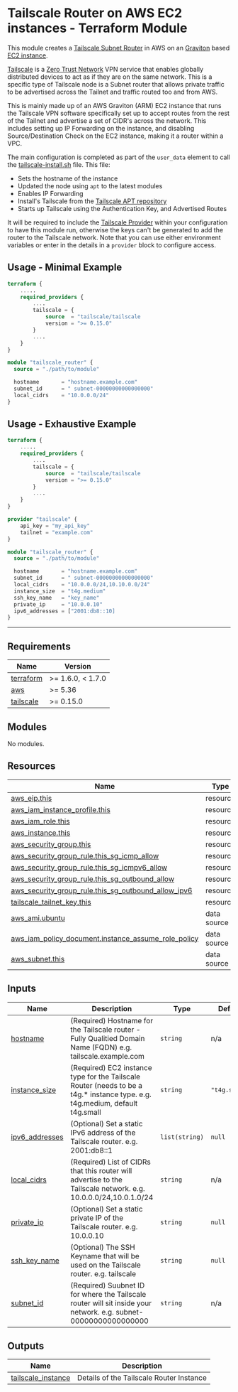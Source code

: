 # Tailscale Router on AWS EC2 instances - Terraform Module

This module creates a [Tailscale Subnet Router](https://tailscale.com/kb/1019/subnets) in AWS on an [Graviton](https://aws.amazon.com/ec2/graviton/) based [EC2 instance](https://aws.amazon.com/ec2/).

[Tailscale](https://tailscale.com/) is a [Zero Trust Network](https://en.wikipedia.org/wiki/Zero_trust_security_model) VPN service that enables globally distributed devices to act as if they are on the same network. This is a specific type of Tailscale node is a Subnet router that allows private traffic to be advertised across the Tailnet and traffic routed too and from AWS.

This is mainly made up of an AWS Graviton (ARM) EC2 instance that runs the Tailscale VPN software specifically set up to accept routes from the rest of the Tailnet and advertise a set of CIDR's across the network. This includes setting up IP Forwarding on the instance, and disabling Source/Destination Check on the EC2 instance, making it a router within a VPC.

The main configuration is completed as part of the `user_data` element to call the [tailscale-install.sh](./templates/tailscale-install.sh.tpl) file. This file:

- Sets the hostname of the instance
- Updated the node using `apt` to the latest modules
- Enables IP Forwarding
- Install's Tailscale from the [Tailscale APT repository](https://pkgs.tailscale.com/stable/#ubuntu)
- Starts up Tailscale using the Authentication Key, and Advertised Routes

It will be required to include the [Tailscale Provider](https://registry.terraform.io/providers/tailscale/tailscale/latest/docs) within your configuration to have this module run, otherwise the keys can't be generated to add the router to the Tailscale network. Note that you can use either environment variables or enter in the details in a `provider` block to configure access.

## Usage - Minimal Example

```terraform
terraform {
    .....
    required_providers {
        ....
        tailscale = {
            source  = "tailscale/tailscale
            version = ">= 0.15.0"
        }
        ....
    }
}

module "tailscale_router" {
  source = "./path/to/module"

  hostname       = "hostname.example.com"
  subnet_id      = " subnet-00000000000000000"
  local_cidrs    = "10.0.0.0/24"
}
```

## Usage - Exhaustive Example

```terraform
terraform {
    .....
    required_providers {
        ....
        tailscale = {
            source  = "tailscale/tailscale
            version = ">= 0.15.0"
        }
        ....
    }
}

provider "tailscale" {
    api_key = "my_api_key"
    tailnet = "example.com"
}

module "tailscale_router" {
  source = "./path/to/module"

  hostname       = "hostname.example.com"
  subnet_id      = " subnet-00000000000000000"
  local_cidrs    = "10.0.0.0/24,10.10.0.0/24"
  instance_size  = "t4g.medium"
  ssh_key_name   = "key_name"
  private_ip     = "10.0.0.10"
  ipv6_addresses = ["2001:db8::10]
}
```

---

<!-- BEGINNING OF PRE-COMMIT-TERRAFORM DOCS HOOK -->
## Requirements

| Name | Version |
|------|---------|
| <a name="requirement_terraform"></a> [terraform](#requirement\_terraform) | >= 1.6.0, < 1.7.0 |
| <a name="requirement_aws"></a> [aws](#requirement\_aws) | >= 5.36 |
| <a name="requirement_tailscale"></a> [tailscale](#requirement\_tailscale) | >= 0.15.0 |

## Modules

No modules.

## Resources

| Name | Type |
|------|------|
| [aws_eip.this](https://registry.terraform.io/providers/hashicorp/aws/latest/docs/resources/eip) | resource |
| [aws_iam_instance_profile.this](https://registry.terraform.io/providers/hashicorp/aws/latest/docs/resources/iam_instance_profile) | resource |
| [aws_iam_role.this](https://registry.terraform.io/providers/hashicorp/aws/latest/docs/resources/iam_role) | resource |
| [aws_instance.this](https://registry.terraform.io/providers/hashicorp/aws/latest/docs/resources/instance) | resource |
| [aws_security_group.this](https://registry.terraform.io/providers/hashicorp/aws/latest/docs/resources/security_group) | resource |
| [aws_security_group_rule.this_sg_icmp_allow](https://registry.terraform.io/providers/hashicorp/aws/latest/docs/resources/security_group_rule) | resource |
| [aws_security_group_rule.this_sg_icmpv6_allow](https://registry.terraform.io/providers/hashicorp/aws/latest/docs/resources/security_group_rule) | resource |
| [aws_security_group_rule.this_sg_outbound_allow](https://registry.terraform.io/providers/hashicorp/aws/latest/docs/resources/security_group_rule) | resource |
| [aws_security_group_rule.this_sg_outbound_allow_ipv6](https://registry.terraform.io/providers/hashicorp/aws/latest/docs/resources/security_group_rule) | resource |
| [tailscale_tailnet_key.this](https://registry.terraform.io/providers/tailscale/tailscale/latest/docs/resources/tailnet_key) | resource |
| [aws_ami.ubuntu](https://registry.terraform.io/providers/hashicorp/aws/latest/docs/data-sources/ami) | data source |
| [aws_iam_policy_document.instance_assume_role_policy](https://registry.terraform.io/providers/hashicorp/aws/latest/docs/data-sources/iam_policy_document) | data source |
| [aws_subnet.this](https://registry.terraform.io/providers/hashicorp/aws/latest/docs/data-sources/subnet) | data source |

## Inputs

| Name | Description | Type | Default | Required |
|------|-------------|------|---------|:--------:|
| <a name="input_hostname"></a> [hostname](#input\_hostname) | (Required) Hostname for the Tailscale router - Fully Qualitied Domain Name (FQDN) e.g. tailscale.example.com | `string` | n/a | yes |
| <a name="input_instance_size"></a> [instance\_size](#input\_instance\_size) | (Required) EC2 instance type for the Tailscale Router (needs to be a t4g.* instance type. e.g. t4g.medium, default t4g.small | `string` | `"t4g.small"` | no |
| <a name="input_ipv6_addresses"></a> [ipv6\_addresses](#input\_ipv6\_addresses) | (Optional) Set a static IPv6 address of the Tailscale router. e.g. 2001:db8::1 | `list(string)` | `null` | no |
| <a name="input_local_cidrs"></a> [local\_cidrs](#input\_local\_cidrs) | (Required) List of CIDRs that this router will advertise to the Tailscale network. e.g. 10.0.0.0/24,10.0.1.0/24 | `string` | n/a | yes |
| <a name="input_private_ip"></a> [private\_ip](#input\_private\_ip) | (Optional) Set a static private IP of the Tailscale router. e.g. 10.0.0.10 | `string` | `null` | no |
| <a name="input_ssh_key_name"></a> [ssh\_key\_name](#input\_ssh\_key\_name) | (Optional) The SSH Keyname that will be used on the Tailscale router. e.g. tailscale | `string` | `null` | no |
| <a name="input_subnet_id"></a> [subnet\_id](#input\_subnet\_id) | (Required) Suubnet ID for where the Tailscale router will sit inside your network. e.g. subnet-00000000000000000 | `string` | n/a | yes |

## Outputs

| Name | Description |
|------|-------------|
| <a name="output_tailscale_instance"></a> [tailscale\_instance](#output\_tailscale\_instance) | Details of the Tailscale Router Instance |
<!-- END OF PRE-COMMIT-TERRAFORM DOCS HOOK -->
